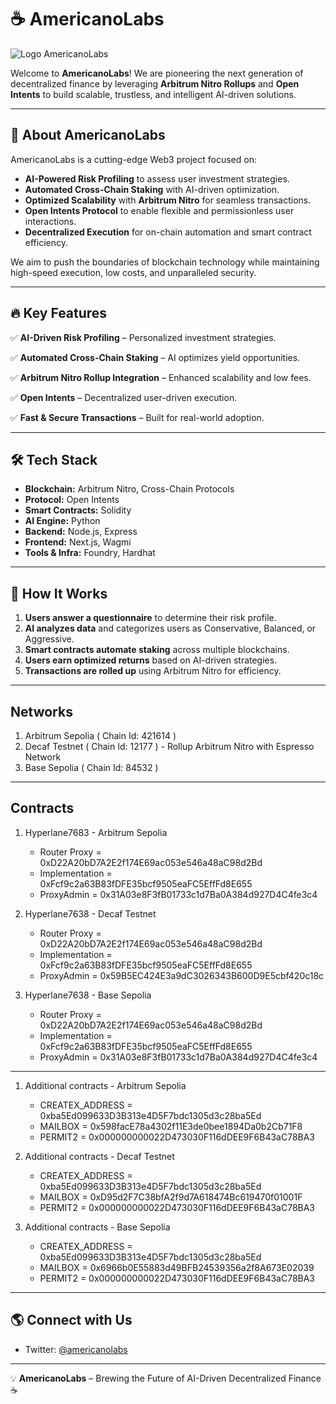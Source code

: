 # ☕ AmericanoLabs

![Logo AmericanoLabs](https://res.cloudinary.com/dutlw7bko/image/upload/v1743290524/americanolabs/kdfekme0elfehvlv22ra.png)

Welcome to **AmericanoLabs**! We are pioneering the next generation of decentralized finance by leveraging **Arbitrum Nitro Rollups** and **Open Intents** to build scalable, trustless, and intelligent AI-driven solutions.

---

## 🚀 About AmericanoLabs
AmericanoLabs is a cutting-edge Web3 project focused on:
- **AI-Powered Risk Profiling** to assess user investment strategies.
- **Automated Cross-Chain Staking** with AI-driven optimization.
- **Optimized Scalability** with **Arbitrum Nitro** for seamless transactions.
- **Open Intents Protocol** to enable flexible and permissionless user interactions.
- **Decentralized Execution** for on-chain automation and smart contract efficiency.

We aim to push the boundaries of blockchain technology while maintaining high-speed execution, low costs, and unparalleled security.

---

## 🔥 Key Features

✅ **AI-Driven Risk Profiling** – Personalized investment strategies.

✅ **Automated Cross-Chain Staking** – AI optimizes yield opportunities.

✅ **Arbitrum Nitro Rollup Integration** – Enhanced scalability and low fees.

✅ **Open Intents** – Decentralized user-driven execution.

✅ **Fast & Secure Transactions** – Built for real-world adoption.

---

## 🛠️ Tech Stack
- **Blockchain:** Arbitrum Nitro, Cross-Chain Protocols
- **Protocol:** Open Intents
- **Smart Contracts:** Solidity
- **AI Engine:** Python
- **Backend:** Node.js, Express
- **Frontend:** Next.js, Wagmi
- **Tools & Infra:** Foundry, Hardhat

---

## 📖 How It Works
1. **Users answer a questionnaire** to determine their risk profile.
2. **AI analyzes data** and categorizes users as Conservative, Balanced, or Aggressive.
3. **Smart contracts automate staking** across multiple blockchains.
4. **Users earn optimized returns** based on AI-driven strategies.
5. **Transactions are rolled up** using Arbitrum Nitro for efficiency.

---

## Networks
1. Arbitrum Sepolia ( Chain Id: 421614 )
2. Decaf Testnet ( Chain Id: 12177 ) - Rollup Arbitrum Nitro with Espresso Network
3. Base Sepolia ( Chain Id: 84532 )
---

## Contracts
1. Hyperlane7683 - Arbitrum Sepolia
   - Router Proxy = 0xD22A20bD7A2E2f174E69ac053e546a48aC98d2Bd
   - Implementation = 0xFcf9c2a63B83fDFE35bcf9505eaFC5EffFd8E655
   - ProxyAdmin = 0x31A03e8F3fB01733c1d7Ba0A384d927D4C4fe3c4
    
2. Hyperlane7638 - Decaf Testnet
   - Router Proxy = 0xD22A20bD7A2E2f174E69ac053e546a48aC98d2Bd
   - Implementation = 0xFcf9c2a63B83fDFE35bcf9505eaFC5EffFd8E655
   - ProxyAdmin = 0x59B5EC424E3a9dC3026343B600D9E5cbf420c18c

3. Hyperlane7638 - Base Sepolia
   - Router Proxy = 0xD22A20bD7A2E2f174E69ac053e546a48aC98d2Bd
   - Implementation = 0xFcf9c2a63B83fDFE35bcf9505eaFC5EffFd8E655
   - ProxyAdmin = 0x31A03e8F3fB01733c1d7Ba0A384d927D4C4fe3c4

---

1. Additional contracts - Arbitrum Sepolia
   - CREATEX_ADDRESS = 0xba5Ed099633D3B313e4D5F7bdc1305d3c28ba5Ed
   - MAILBOX = 0x598facE78a4302f11E3de0bee1894Da0b2Cb71F8
   - PERMIT2 = 0x000000000022D473030F116dDEE9F6B43aC78BA3
     
2. Additional contracts - Decaf Testnet
   - CREATEX_ADDRESS = 0xba5Ed099633D3B313e4D5F7bdc1305d3c28ba5Ed
   - MAILBOX = 0xD95d2F7C38bfA2f9d7A618474Bc619470f01001F
   - PERMIT2 = 0x000000000022D473030F116dDEE9F6B43aC78BA3
     
3. Additional contracts - Base Sepolia
   - CREATEX_ADDRESS = 0xba5Ed099633D3B313e4D5F7bdc1305d3c28ba5Ed
   - MAILBOX = 0x6966b0E55883d49BFB24539356a2f8A673E02039
   - PERMIT2 = 0x000000000022D473030F116dDEE9F6B43aC78BA3

---

## 🌎 Connect with Us
- Twitter: [@americanolabs](https://x.com/americanolabs)

---

💡 **AmericanoLabs** – Brewing the Future of AI-Driven Decentralized Finance ☕


